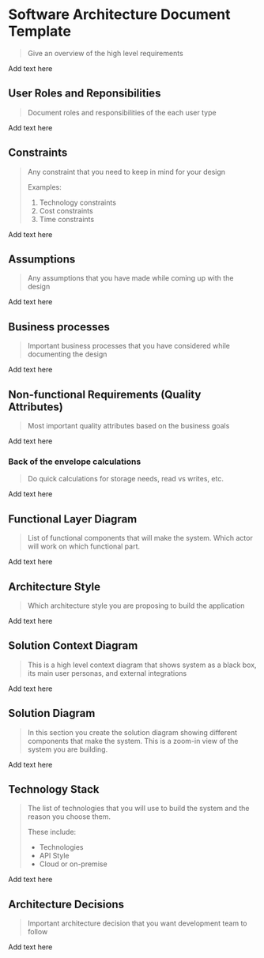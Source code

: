 # Software Architecture Document Template

> Give an overview of the high level requirements

Add text here

## User Roles and Reponsibilities

> Document roles and responsibilities of the each user type

Add text here

## Constraints

> Any constraint that you need to keep in mind for your design
>
> Examples:
>
> 1. Technology constraints
> 2. Cost constraints
> 3. Time constraints

Add text here

## Assumptions

> Any assumptions that you have made while coming up with the design

Add text here

## Business processes

> Important business processes that you have considered while documenting the design

Add text here

## Non-functional Requirements (Quality Attributes)

> Most important quality attributes based on the business goals

Add text here

### Back of the envelope calculations

> Do quick calculations for storage needs, read vs writes, etc.

Add text here

## Functional Layer Diagram

> List of functional components that will make the system. Which actor will work on which functional part.

Add text here

## Architecture Style

> Which architecture style you are proposing to build the application

Add text here

## Solution Context Diagram

> This is a high level context diagram that shows system as a black box, its main user personas, and external integrations

Add text here

## Solution Diagram

> In this section you create the solution diagram showing different components that make the system. This is a zoom-in view of the system you are building.

Add text here

## Technology Stack

> The list of technologies that you will use to build the system and the reason you choose them.
>
> These include:
> * Technologies
> * API Style
> * Cloud or on-premise

Add text here

## Architecture Decisions

> Important architecture decision that you want development team to follow

Add text here